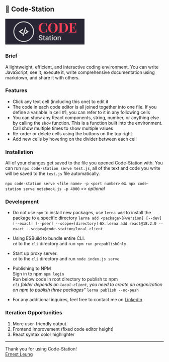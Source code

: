 ## 📝 Code-Station

<!-- ![CodeStation Logo](/packages/local-client/public/logo192.png "logo") -->
<img src="/packages/local-client/public/logo192.png" width=50% height=50%>

### Brief
A lightweight, efficient, and interactive coding environment. You can write JavaScript, see it, execute it, write comprehensive documentation using markdown, and share it with others.

### Features
- Click any text cell (including this one) to edit it
- The code in each code editor is all joined together into one file. If you define a variable in cell #1, you can refer to it in any following cells
- You can show any React components, string, number, or anything else by calling the `show` function. This is a function built into the environment. Call show multiple times to show multiple values
- Re-order or delete cells using the buttons on the top right
- Add new cells by hovering on the divider between each cell

### Installation
All of your changes get saved to the file you opened Code-Station with. You can run `npx code-station serve test.js`, all of the text and code you write will be saved to the `test.js` file automatically.

`npx code-station serve <file name> -p <port number>`
ex. `npx code-station serve notebook.js -p 4000`
*<> optional*

### Development
- Do not use `npm` to install new packages, use `lerna add` to install the package to a specific directory
`lerna add <package>[@version] [--dev] [--exact] [--peer] --scope=[directory]`
ex. `lerna add react@18.2.0 --exact --scope=@code-station/local-client`

- Using ESBuild to bundle entire CLI. <br>
`cd` to the `cli` directory and run
`npm run prepublishOnly`

- Start up proxy server. <br>
`cd` to the `cli` directory and run
`node index.js serve`

- Publishing to NPM <br>
Sign in to npm
`npm login` <br>
Run below code in root directory to publish to npm <br>
*`cli` folder depends on `local-client`, you need to create an organization on npm to publish three packages"*
`lerna publish --no-push`

- For any additional inquires, feel free to contact me on [LinkedIn](https://www.linkedin.com/in/ernestleung52/)

### Iteration Opportunities
1. More user-friendly output
2. Frontend improvement (fixed code editor height)
3. React syntax color highlighter
---
Thank you for using Code-Station! <br>
[Ernest Leung](https://www.linkedin.com/in/ernestleung52/)

